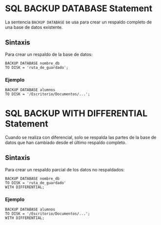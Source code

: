 # SQL BACKUP DATABASE Statement

La sentencia `BACKUP DATABASE` se usa para crear un respaldo completo de una base de datos existente.

## Sintaxis

Para crear un respaldo de la base de datos:

```
BACKUP DATABASE nombre_db
TO DISK = 'ruta_de_guardado';
```

### Ejemplo

```
BACKUP DATABASE alumnos
TO DISK = '/Escritorio/Documentos/...';
```

# SQL BACKUP WITH DIFFERENTIAL Statement

Cuando se realiza con diferencial, solo se respalda las partes de la base de datos que han cambiado desde el último respaldo completo.

## Sintaxis

Para crear un respaldo parcial de los datos no respaldados:

```
BACKUP DATABASE nombre_db
TO DISK = 'ruta_de_guardado'
WITH DIFFERENTIAL;
```

### Ejemplo

```
BACKUP DATABASE alumnos
TO DISK = '/Escritorio/Documentos/...';
WITH DIFFERENTIAL;
```
